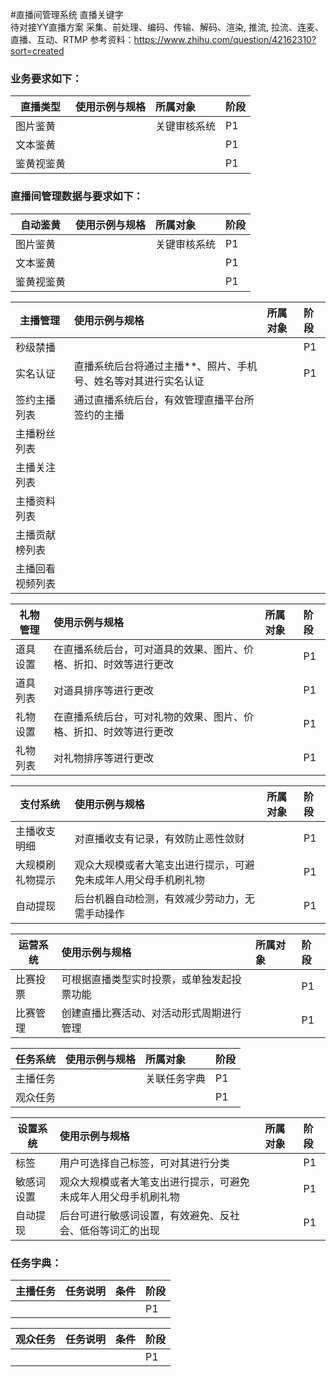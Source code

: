 #直播间管理系统
直播关键字     
待对接YY直播方案
采集、前处理、编码、传输、解码、渲染, 推流, 拉流、连麦、直播、互动、RTMP
参考资料：https://www.zhihu.com/question/42162310?sort=created

### 业务要求如下：
| **直播类型** | 使用示例与规格| 所属对象 | 阶段 |
| --- | :--- | :--- | :--- |
| 图片鉴黄 |  | 关键审核系统| P1 |
| 文本鉴黄 | | | P1 |
| 鉴黄视鉴黄 |  | | P1 |



### 直播间管理数据与要求如下：
| **自动鉴黄** | 使用示例与规格| 所属对象 | 阶段 |
| --- | :--- | :--- | :--- |
| 图片鉴黄 |  | 关键审核系统| P1 |
| 文本鉴黄 | | | P1 |
| 鉴黄视鉴黄 |  | | P1 |

| **主播管理** | 使用示例与规格| 所属对象 | 阶段 |
| --- | :--- | :--- | :--- |
| 秒级禁播 |  | | P1 |
| 实名认证 |直播系统后台将通过主播**、照片、手机号、姓名等对其进行实名认证 | | P1 |
| 签约主播列表|通过直播系统后台，有效管理直播平台所签约的主播 |  | | P1 |
| 主播粉丝列表| |  | | P1 |
| 主播关注列表| |  | | P1 |
| 主播资料列表| |  | | P1 |
| 主播贡献榜列表| |  | | P1 |
| 主播回看视频列表| |  | | P2 |

| **礼物管理** | 使用示例与规格| 所属对象 | 阶段 |
| --- | :--- | :--- | :--- |
| 道具设置 |在直播系统后台，可对道具的效果、图片、价格、折扣、时效等进行更改 | | P1 |
| 道具列表 |对道具排序等进行更改 | | P1 |
| 礼物设置 |在直播系统后台，可对礼物的效果、图片、价格、折扣、时效等进行更改 | | P1 |
| 礼物列表 |对礼物排序等进行更改 | | P1 |

| **支付系统** | 使用示例与规格| 所属对象 | 阶段 |
| --- | :--- | :--- | :--- |
| 主播收支明细 |对直播收支有记录，有效防止恶性敛财 | | P1 |
| 大规模刷礼物提示 |观众大规模或者大笔支出进行提示，可避免未成年人用父母手机刷礼物 | | P1 |
| 自动提现 |后台机器自动检测，有效减少劳动力，无需手动操作 | | P1 |

| **运营系统** | 使用示例与规格| 所属对象 | 阶段 |
| --- | :--- | :--- | :--- |
| 比赛投票 |可根据直播类型实时投票，或单独发起投票功能 | | P1 |
| 比赛管理 |创建直播比赛活动、对活动形式周期进行管理 | | P1 |


| **任务系统** | 使用示例与规格| 所属对象 | 阶段 |
| --- | :--- | :--- | :--- |
| 主播任务 | | 关联任务字典| P1 |
| 观众任务 | | | P1 |


| **设置系统** | 使用示例与规格| 所属对象 | 阶段 |
| --- | :--- | :--- | :--- |
| 标签 |用户可选择自己标签，可对其进行分类 | | P1 |
| 敏感词设置 |观众大规模或者大笔支出进行提示，可避免未成年人用父母手机刷礼物 | | P1 |
| 自动提现 |后台可进行敏感词设置，有效避免、反社会、低俗等词汇的出现 | | P1 |




### 任务字典：
| **主播任务** | 任务说明| 条件 | 阶段 |
| --- | :--- | :--- | :--- |
|  | | | P1 |

| **观众任务** | 任务说明| 条件 | 阶段 |
| --- | :--- | :--- | :--- |
|  | | | P1 |





















